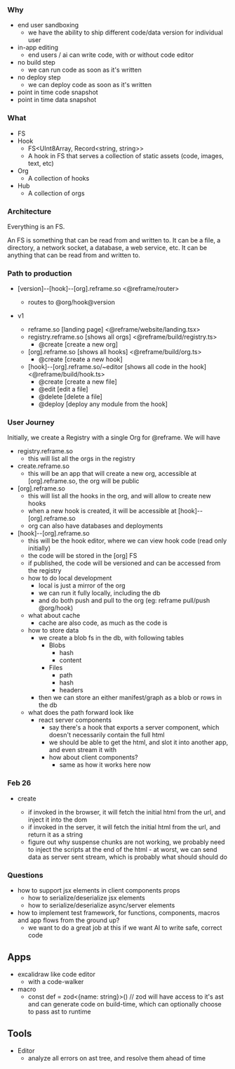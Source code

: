 ### Why

- end user sandboxing
  - we have the ability to ship different code/data version for individual user
- in-app editing
  - end users / ai can write code, with or without code editor
- no build step
  - we can run code as soon as it's written
- no deploy step
  - we can deploy code as soon as it's written
- point in time code snapshot
- point in time data snapshot

### What

- FS
- Hook
  - FS<UInt8Array, Record<string, string>>
  - A hook in FS that serves a collection of static assets (code, images, text,
    etc)
- Org
  - A collection of hooks
- Hub
  - A collection of orgs

### Architecture

Everything is an FS.

An FS is something that can be read from and written to. It can be a file, a
directory, a network socket, a database, a web service, etc. It can be anything
that can be read from and written to.

### Path to production

- [version]--[hook]--[org].reframe.so <@reframe/router>
  - routes to @org/hook@version

- v1
  - reframe.so [landing page] <@reframe/website/landing.tsx>
  - registry.reframe.so [shows all orgs] <@reframe/build/registry.ts>
    - @create [create a new org]
  - [org].reframe.so [shows all hooks] <@reframe/build/org.ts>
    - @create [create a new hook]
  - [hook]--[org].reframe.so/~editor [shows all code in the hook]
    <@reframe/build/hook.ts>
    - @create [create a new file]
    - @edit [edit a file]
    - @delete [delete a file]
    - @deploy [deploy any module from the hook]

### User Journey

Initially, we create a Registry with a single Org for @reframe. We will have

- registry.reframe.so
  - this will list all the orgs in the registry
- create.reframe.so
  - this will be an app that will create a new org, accessible at
    [org].reframe.so, the org will be public
- [org].reframe.so
  - this will list all the hooks in the org, and will allow to create new hooks
  - when a new hook is created, it will be accessible at
    [hook]--[org].reframe.so
  - org can also have databases and deployments
- [hook]--[org].reframe.so
  - this will be the hook editor, where we can view hook code (read only
    initially)
  - the code will be stored in the [org] FS
  - if published, the code will be versioned and can be accessed from the
    registry
  - how to do local development
    - local is just a mirror of the org
    - we can run it fully locally, including the db
    - and do both push and pull to the org (eg: reframe pull/push @org/hook)
  - what about cache
    - cache are also code, as much as the code is
  - how to store data
    - we create a blob fs in the db, with following tables
      - Blobs
        - hash
        - content
      - Files
        - path
        - hash
        - headers
    - then we can store an either manifest/graph as a blob or rows in the db
  - what does the path forward look like
    - react server components
      - say there's a hook that exports a server component, which doesn't
        necessarily contain the full html
      - we should be able to get the html, and slot it into another app, and
        even stream it with <Suspense>
      - how about client components?
        - same as how it works here now

### Feb 26

- create <Hook src="url" />
  - if invoked in the browser, it will fetch the initial html from the url, and
    inject it into the dom
  - if invoked in the server, it will fetch the initial html from the url, and
    return it as a string
  - figure out why suspense chunks are not working, we probably need to inject
    the scripts at the end of the html - at worst, we can send data as server
    sent stream, which is probably what should should do

### Questions

- how to support jsx elements in client components props
  - how to serialize/deserialize jsx elements
  - how to serialize/deserialize async/server elements
- how to implement test framework, for functions, components, macros and app
  flows from the ground up?
  - we want to do a great job at this if we want AI to write safe, correct code

## Apps

- excalidraw like code editor
  - with a code-walker
- macro
  - const def = zod<{name: string}>() // zod will have access to it's ast and
    can generate code on build-time, which can optionally choose to pass ast to
    runtime

## Tools

- Editor
  - analyze all errors on ast tree, and resolve them ahead of time
